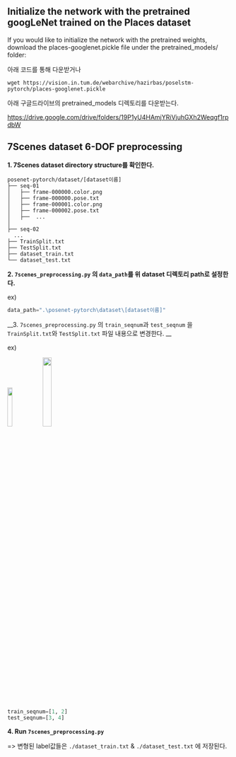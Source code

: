 ## Initialize the network with the pretrained googLeNet trained on the Places dataset
If you would like to initialize the network with the pretrained weights, download the places-googlenet.pickle file under the pretrained_models/ folder:


아래 코드를 통해 다운받거나
```
wget https://vision.in.tum.de/webarchive/hazirbas/poselstm-pytorch/places-googlenet.pickle
```

아래 구글드라이브의 pretrained_models 디렉토리를 다운받는다. 

https://drive.google.com/drive/folders/19P1yU4HAmjYRiVjuhGXh2Weqgf1rpdbW





## 7Scenes dataset 6-DOF preprocessing

__1. 7Scenes dataset directory structure를 확인한다.__
```
posenet-pytorch/dataset/[dataset이름]
├── seq-01
│   ├── frame-000000.color.png
│   ├── frame-000000.pose.txt
│   ├── frame-000001.color.png
│   ├── frame-000002.pose.txt
│   ├──  ...
│   
├── seq-02
  ...
├── TrainSplit.txt
├── TestSplit.txt
├── dataset_train.txt
└── dataset_test.txt   
```

__2. `7scenes_preprocessing.py` 의 `data_path`를 위 dataset 디렉토리 path로 설정한다.__

ex)
```python
data_path=".\posenet-pytorch\dataset\[dataset이름]"

```

__3.  `7scenes_preprocessing.py` 의 `train_seqnum`과 `test_seqnum` 을 `TrainSplit.txt`와 `TestSplit.txt` 파일 내용으로 변경한다. __

ex)

<img src="https://user-images.githubusercontent.com/108324590/206702952-db287461-2286-4d12-a1b4-66011418b3cf.jpg" width="15%" height="15%">
<img src="https://user-images.githubusercontent.com/108324590/206703213-fbe7a77a-967b-4328-b407-cefd4df9d3d1.jpg" width="20%" height="20%">

```python
train_seqnum=[1, 2]
test_seqnum=[3, 4]

```



__4. Run `7scenes_preprocessing.py`__


=> 변형된 label값들은 `./dataset_train.txt` & `./dataset_test.txt` 에 저장된다.


